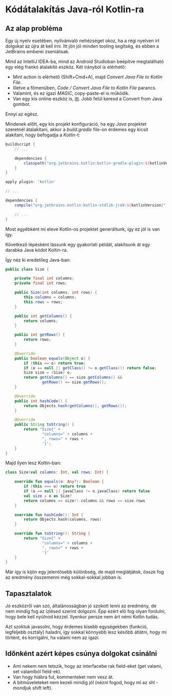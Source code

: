 # Kódátalakítás Java-ról Kotlin-ra

## Az alap probléma

Egy új nyelv esetében, nyilvánvaló nehézséget okoz, ha a régi nyelven írt dolgokat az újra át kell írni. Itt jön jól minden tooling segítség, és ebben a JetBrains emberei zseniálisak.

Mind az IntelliJ IDEA-ba, mind az Android Studioban beépítve megtalálható egy elég frankó átalakító eszköz. Két irányból is elérhető:
- Mint action is elérhető (Shift+Cmd+A), majd *Convert Java File to Kotlin File*.
- Illetve a főmenüben, *Code / Convert Java File to Kotlin File* parancs.
- Valamint, és ez igazi *MAGIC*, copy-paste-el is működik.
- Van egy kis online eszköz is, [itt](https://try.kotlinlang.org/). Jobb felül keresd a Convert from Java gombot.

Ennyi az egész. 

Mindenek előtt, egy kis projekt konfiguráció, ha egy *Java* projektet szeretnél átalakítani, akkor a *build.gradle* file-on érdemes egy kicsit alakítani, hogy befogadja a *Kotlin*-t:

```groovy
buildscript {
    // ...

	dependencies {
		classpath("org.jetbrains.kotlin:kotlin-gradle-plugin:${kotlinVersion}")
	}
}

apply plugin: 'kotlin'

// ...

dependencies {
	compile("org.jetbrains.kotlin:kotlin-stdlib-jre8:${kotlinVersion}")

    // ...
}
```

Most egyébként mi eleve Kotlin-os projektet generáltunk, így ez jól is van így.

Következő lépésként lássunk egy gyakorlati példát, alakítsunk át egy darabka Java kódot Koltin-ra. 

Így néz ki eredetileg Java-ban:
```java
public class Size {

    private final int columns;
    private final int rows;

    public Size(int columns, int rows) {
        this.columns = columns;
        this.rows = rows;
    }

    public int getColumns() {
        return columns;
    }

    public int getRows() {
        return rows;
    }

    @Override
    public boolean equals(Object o) {
        if (this == o) return true;
        if (o == null || getClass() != o.getClass()) return false;
        Size size = (Size) o;
        return getColumns() == size.getColumns() &&
                getRows() == size.getRows();
    }

    @Override
    public int hashCode() {
        return Objects.hash(getColumns(), getRows());
    }

    @Override
    public String toString() {
        return "Size{" +
                "columns=" + columns +
                ", rows=" + rows +
                '}';
    }
}
```

Majd ilyen lesz Koltin-ban:
```kotlin
class Size(val columns: Int, val rows: Int) {

    override fun equals(o: Any?): Boolean {
        if (this === o) return true
        if (o == null || javaClass != o.javaClass) return false
        val size = o as Size?
        return columns == size!!.columns && rows == size.rows
    }

    override fun hashCode(): Int {
        return Objects.hash(columns, rows)
    }

    override fun toString(): String {
        return "Size{" +
                "columns=" + columns +
                ", rows=" + rows +
                '}'
    }
}
```

Már így is kijön egy jelentősebb különbség, de majd meglátjátok, össze fog az eredmény összemenni még sokkal-sokkal jobban is.

## Tapasztalatok

Jó eszközről van szó, általánosságban jó szokott lenni az eredmény, de nem mindig fog az ízlésed szerint dolgozni. Épp ezért elő fog olyan fordulni, hogy bele kell nyúlnod kézzel. Ilyenkor persze nem árt némi Kotlin tudás. 

Azt szoktuk javasolni, hogy érdemes kisebb egységekben (funkció, legfeljebb osztály) haladni, így sokkal könnyebb lesz később átlátni, hogy mi történt, és korrigálni, ha valami nem az igazi.

## Időnként azért képes csúnya dolgokat csinálni

- Ami nekem nem tetszik, hogy az interfacebe rak field-eket (get valami, set valamiból field-ek).
- Van hogy hiábra fut, kommenteket nem vesz át.
- A bitműveleteket nem kezeli mindig jól (nézni fogod, hogy mi az shl - mondjuk shift left).
